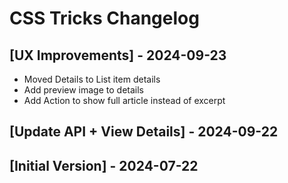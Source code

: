 # CSS Tricks Changelog

## [UX Improvements] - 2024-09-23

- Moved Details to List item details
- Add preview image to details
- Add Action to show full article instead of excerpt

## [Update API + View Details] - 2024-09-22

## [Initial Version] - 2024-07-22
